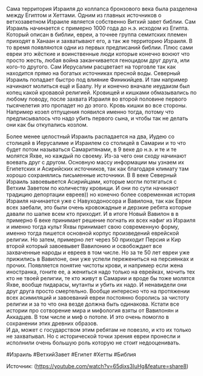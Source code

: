 Сама территория Израиля до коллапса бронзового века была разделена между Египтом и Хеттами.
Одним из главных источников о ветхозаветном Израиле является собственно Витхий завет библии. Сам Израиль начинается с примерно 1000 года до н.э. исходом из Египта. Который описан в библии, евреи, а точнее группа семитских племен приходят в Ханаан и захватывают его, а так же территорию Израиля. В то время появляются одни из первых предписаний библии. Плюс сами евреи это жёсткие и воинственные люди которые конечно воюют что просто жесть, любая война заканчивается геноцидом друг друга, или кого-то другого. Сам Иерусалим расцветает на торговле так как находится прямо на богатых источниках пресной воды. 
Северный Израиль попадает быстро под влияние Финикийцев. И там например начинают молиться ещё и Баалу. Ну и конечно вначале иеудаизм был копец какой кровавой религией. Кровищей и кишками обмазывались по любому поводу, после захвата Израиля во второй половине первого тысячелетия это пропадет но до этого. Кровь кишки во все стороны. Например козел отпущения появился именно тогда, потому что предписывалось что надо убить первого сына, и чтобы так не делать они как бы откупались козлом.

Более менее целостный Израиль распадается на два, Иудею со столицей в Иерусалиме и Израилем со столицей в Самарии и то что будет потом называться Самаритянами, в 9 веке до н.э. и те и те молятся Яхве, но каждый по своему. Из-за чего они сходу начинают воевать друг с другом. Основную массу информации мы узнаем их Египетских и Асирийских источников, так как благодаря климату там хорошо сохранялись письменные источники. 
В 8 веке Северный Израиль завоевывется Асирийцами, которые могли потягаться с Ветхим Заветом по количеству кровищи. И они по сути начинают традицию депортации евреев)) но конечно более современная история Израиля начинается уже с Навуходоносора и Вавилона, так как Евреи всех заебали, это были очень кровожадные и дерзкие ребята которые давали по шапке всем кто приходит. И в итоге Новый Вавилон в в примерно 6 веке принимает решение погнать их всех нафиг из Израиля и именно тогда культ Яхвы принимает свою современную форму, именно тогда пишется основной корпус произведений еврейской религии. Но затем, примерно лет через 50 приходит Персия и Кир второй который завоевывет Вавилонию и освобождает все захваченные народы и евреев в том числе. Но за те 50 лет евреи уже прижились в Вавилоне, они уже успели пережениться на персиянках и прочих. Появляется понятие чистоты крови, и например если жена иностранка, гоните ее, а жениться надо только на еврейках, мочить тех кто не твоей религии, те кто живут в Самарии и вроде бы тоже молятся Яхве, вообще пидарасы, мутанты и убить их надо. И ненавидели они друг друга просто смертельно. Вообще интересно что на протяжении всех асимиляций и завоеваний евреи постоянно боролись за чистоту религии и за то что она везде должна быть одинакова.
Кстати все истории про сотворение мира и мифология взяты от Вавилонян и Аккадцев. В том числе и миф о потопе. И это очень помогло в сохранении этих древних образов.  
И да, может с государством этим ребятам не повезло, и кто их только не захватывал. Но с исторической точки зрения евреи пронесли и исполнили очень большую роль которую не стоит недооценивать.


#Израиль #ВетхийЗавет #Египет #Хетты #Библия

Источник: (https://youtube.com/watch?v=65djxs3IuHg&feature=share8)